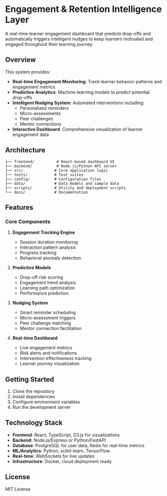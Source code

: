 # Engagement & Retention Intelligence Layer

A real-time learner engagement dashboard that predicts drop-offs and automatically triggers intelligent nudges to keep learners motivated and engaged throughout their learning journey.

## Overview

This system provides:
- **Real-time Engagement Monitoring**: Track learner behavior patterns and engagement metrics
- **Predictive Analytics**: Machine learning models to predict potential drop-offs
- **Intelligent Nudging System**: Automated interventions including:
  - Personalized reminders
  - Micro-assessments
  - Peer challenges
  - Mentor connections
- **Interactive Dashboard**: Comprehensive visualization of learner engagement data

## Architecture

```
├── frontend/          # React-based dashboard UI
├── backend/           # Node.js/Python API server
├── src/              # Core application logic
├── tests/            # Test suites
├── config/           # Configuration files
├── data/             # Data models and sample data
├── scripts/          # Utility and deployment scripts
└── docs/             # Documentation
```

## Features

### Core Components
1. **Engagement Tracking Engine**
   - Session duration monitoring
   - Interaction pattern analysis
   - Progress tracking
   - Behavioral anomaly detection

2. **Predictive Models**
   - Drop-off risk scoring
   - Engagement trend analysis
   - Learning path optimization
   - Performance prediction

3. **Nudging System**
   - Smart reminder scheduling
   - Micro-assessment triggers
   - Peer challenge matching
   - Mentor connection facilitation

4. **Real-time Dashboard**
   - Live engagement metrics
   - Risk alerts and notifications
   - Intervention effectiveness tracking
   - Learner journey visualization

## Getting Started

1. Clone the repository
2. Install dependencies
3. Configure environment variables
4. Run the development server

## Technology Stack

- **Frontend**: React, TypeScript, D3.js for visualizations
- **Backend**: Node.js/Express or Python/FastAPI
- **Database**: PostgreSQL for user data, Redis for real-time metrics
- **ML/Analytics**: Python, scikit-learn, TensorFlow
- **Real-time**: WebSockets for live updates
- **Infrastructure**: Docker, cloud deployment ready

## License

MIT License
